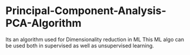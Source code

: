 # Principal-Component-Analysis-PCA-Algorithm
Its an algorithm used for Dimensionality reduction in ML
This ML algo can be used both in supervised as well as unsupervised learning.
